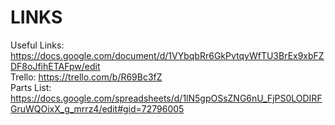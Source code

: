 # LINKS

Useful Links: https://docs.google.com/document/d/1VYbqbRr6GkPvtqyWfTU3BrEx9xbFZDF8oJfihETAFpw/edit  
Trello: https://trello.com/b/R69Bc3fZ  
Parts List: https://docs.google.com/spreadsheets/d/1lN5gpOSsZNG6nU_FjPS0LODIRFGruWQOixX_g_mrrz4/edit#gid=72796005  
